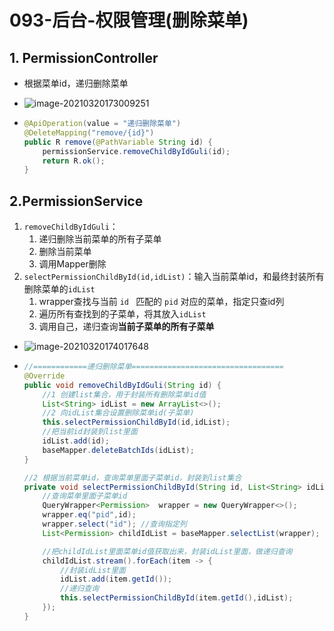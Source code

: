 # 093-后台-权限管理(删除菜单)

## 1. PermissionController

* 根据菜单id，递归删除菜单

* ![image-20210320173009251](https://raw.githubusercontent.com/TWDH/Leetcode-From-Zero/pictures/img/image-20210320173009251.png)

* ```java
  @ApiOperation(value = "递归删除菜单")
  @DeleteMapping("remove/{id}")
  public R remove(@PathVariable String id) {
      permissionService.removeChildByIdGuli(id);
      return R.ok();
  }
  ```

## 2.PermissionService

1. `removeChildByIdGuli`：
   1. 递归删除当前菜单的所有子菜单
   2. 删除当前菜单
   3. 调用Mapper删除
2. `selectPermissionChildById(id,idList)`：输入当前菜单id，和最终封装所有删除菜单的`idList`
   1. wrapper查找与当前 `id ` 匹配的 `pid` 对应的菜单，指定只查id列
   2. 遍历所有查找到的子菜单，将其放入`idList`
   3. 调用自己，递归查询**当前子菜单的所有子菜单**

* ![image-20210320174017648](https://raw.githubusercontent.com/TWDH/Leetcode-From-Zero/pictures/img/image-20210320174017648.png)

* ```java
  //============递归删除菜单==================================
  @Override
  public void removeChildByIdGuli(String id) {
      //1 创建list集合，用于封装所有删除菜单id值
      List<String> idList = new ArrayList<>();
      //2 向idList集合设置删除菜单id(子菜单)
      this.selectPermissionChildById(id,idList);
      //把当前id封装到list里面
      idList.add(id);
      baseMapper.deleteBatchIds(idList);
  }
  
  //2 根据当前菜单id，查询菜单里面子菜单id，封装到list集合
  private void selectPermissionChildById(String id, List<String> idList) {
      //查询菜单里面子菜单id
      QueryWrapper<Permission>  wrapper = new QueryWrapper<>();
      wrapper.eq("pid",id);
      wrapper.select("id"); //查询指定列
      List<Permission> childIdList = baseMapper.selectList(wrapper);
  
      //把childIdList里面菜单id值获取出来，封装idList里面，做递归查询
      childIdList.stream().forEach(item -> {
          //封装idList里面
          idList.add(item.getId());
          //递归查询
          this.selectPermissionChildById(item.getId(),idList);
      });
  }
  ```

  



























